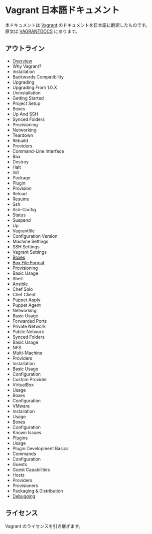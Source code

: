 # Vagrant 日本語ドキュメント

本ドキュメントは [Vagrant](http://www.vagrantup.com/) のドキュメントを日本語に翻訳したものです。  
原文は [VAGRANTDOCS](http://docs.vagrantup.com/v2/) にあります。


## アウトライン

* [Overview](./doc/Overview.md)
* Why Vagrant?
* Installation
 * Backwards Compatibility
 * Upgrading
 * Upgrading From 1.0.X
 * Uninstallation
* Getting Started
 * Project Setup
 * Boxes
 * Up And SSH
 * Synced Folders
 * Provisioning
 * Networking
 * Teardown
 * Rebuild
 * Providers
* Command-Line Interface
 * Box
 * Destroy
 * Halt
 * Init
 * Package
 * Plugin
 * Provision
 * Reload
 * Resume
 * Ssh
 * Ssh-Config
 * Status
 * Suspend
 * Up
* Vagrantfile
 * Configuration Version
 * Machine Settings
 * SSH Settings
 * Vagrant Settings
* [Boxes](./doc/boxes/boxes.md)
 * [Box File Format](./doc/boxes/format.md)
* Provisioning
 * Basic Usage
 * Shell
 * Ansible
 * Chef Solo
 * Chef Client
 * Puppet Apply
 * Puppet Agent
* Networking
 * Basic Usage
 * Forwarded Ports
 * Private Network
 * Public Network
* Synced Folders
 * Basic Usage
 * NFS
* Multi-Machine
* Providers
 * Installation
 * Basic Usage
 * Configuration
 * Custom Provider
* VirtualBox
 * Usage
 * Boxes
 * Configuration
* VMware
 * Installation
 * Usage
 * Boxes
 * Configuration
 * Known Issues
* Plugins
 * Usage
 * Plugin Development Basics
 * Commands
 * Configuration
 * Guests
 * Guest Capabilities
 * Hosts
 * Providers
 * Provisioners
 * Packaging & Distribution
* [Debugging](./doc/debugging/debugging.md)


## ライセンス

Vagrant のライセンスを引き継ぎます。

